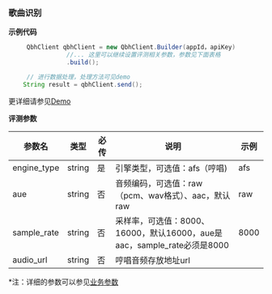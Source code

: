 ### 歌曲识别

**示例代码**

```java
     QbhClient qbhClient = new QbhClient.Builder(appId，apiKey)
                //... 这里可以继续设置评测相关参数，参数见下面表格
                .build();

     // 进行数据处理，处理方法可见demo
    String result = qbhClient.send();

```

更详细请参见[Demo](https://github.com/iFLYTEK-OP/websdk-java-demo/blob/main/src/main/java/cn/xfyun/demo/QbhClientApp.java)

**评测参数**

  | 参数名   | 类型   | 必传 | 说明                                                         | 示例    |
  | -------- | ------ | ---- | ------------------------------------------------------------ | ------- |
  | engine_type | string | 是 | 引擎类型，可选值：afs（哼唱) | afs |
  | aue | string | 否 | 音频编码，可选值：raw（pcm、wav格式）、aac，默认raw | raw |
  |sample_rate|string| 否 | 采样率，可选值：8000、16000，默认16000，aue是aac，sample_rate必须是8000 | 8000 |
  | audio_url | string | 否 | 哼唱音频存放地址url	|  |
  
 *注：详细的参数可以参见[业务参数](https://www.xfyun.cn/doc/voiceservice/song-recognition/API.html)
